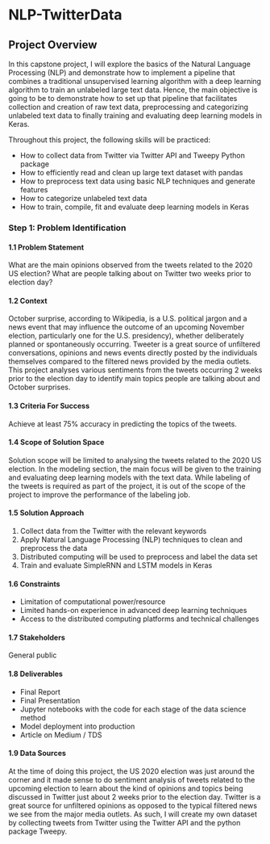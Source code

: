 # NLP-TwitterData

## Project Overview

In this capstone project, I will explore the basics of the Natural Language Processing (NLP) and demonstrate how to implement a pipeline that combines a traditional unsupervised learning algorithm with a deep learning algorithm to train an unlabeled large text data. Hence, the main objective is going to be to demonstrate how to set up that pipeline that facilitates collection and creation of raw text data, preprocessing and categorizing unlabeled text data to finally training and evaluating deep learning models in Keras.

Throughout this project, the following skills will be practiced:
 
* How to collect data from Twitter via Twitter API and Tweepy Python package
* How to efficiently read and clean up large text dataset with pandas
* How to preprocess text data using basic NLP techniques and generate features
* How to categorize unlabeled text data
* How to train, compile, fit and evaluate deep learning models in Keras

### Step 1: Problem Identification

#### 1.1 Problem Statement
What are the main opinions observed from the tweets related to the 2020 US election? What are people talking about on Twitter two weeks prior to election day?

#### 1.2 Context
October surprise, according to Wikipedia, is a U.S. political jargon and a news event that may influence the outcome of an upcoming November election, particularly one for the U.S. presidency), whether deliberately planned or spontaneously occurring. Tweeter is a great source of unfiltered conversations, opinions and news events directly posted by the individuals themselves compared to the filtered news provided by the media outlets. This project analyses various sentiments from the tweets occurring 2 weeks prior to the election day to identify main topics people are talking about and October surprises. 

#### 1.3 Criteria For Success
Achieve at least 75% accuracy in predicting the topics of the tweets.

#### 1.4 Scope of Solution Space
Solution scope will be limited to analysing the tweets related to the 2020 US election. In the modeling section, the main focus will be given to the training and evaluating deep learning models with the text data. While labeling of the tweets is required as part of the project, it is out of the scope of the project to improve the performance of the labeling job. 

#### 1.5 Solution Approach

1. Collect data from the Twitter with the relevant keywords
2. Apply Natural Language Processing (NLP) techniques to clean and preprocess the data
3. Distributed computing will be used to preprocess and label the data set
4. Train and evaluate SimpleRNN and LSTM models in Keras

#### 1.6 Constraints

* Limitation of computational power/resource
* Limited hands-on experience in advanced deep learning techniques
* Access to the distributed computing platforms and technical challenges

#### 1.7 Stakeholders
General public

#### 1.8 Deliverables

* Final Report
* Final Presentation
* Jupyter notebooks with the code for each stage of the data science method
* Model deployment into production
* Article on Medium / TDS

#### 1.9 Data Sources
At the time of doing this project, the US 2020 election was just around the corner and it made sense to do sentiment analysis of tweets related to the upcoming election to learn about the kind of opinions and topics being discussed in Twitter just about 2 weeks prior to the election day. Twitter is a great source for unfiltered opinions as opposed to the typical filtered news we see from the major media outlets. As such, I will create my own dataset by collecting tweets from Twitter using the Twitter API and the python package Tweepy.
